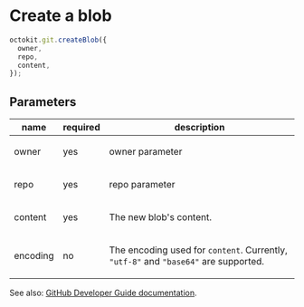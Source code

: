 # Create a blob

```js
octokit.git.createBlob({
  owner,
  repo,
  content,
});
```

## Parameters

<table>
  <thead>
    <tr>
      <th>name</th>
      <th>required</th>
      <th>description</th>
    </tr>
  </thead>
  <tbody>
    <tr><td>owner</td><td>yes</td><td>

owner parameter

</td></tr>
<tr><td>repo</td><td>yes</td><td>

repo parameter

</td></tr>
<tr><td>content</td><td>yes</td><td>

The new blob's content.

</td></tr>
<tr><td>encoding</td><td>no</td><td>

The encoding used for `content`. Currently, `"utf-8"` and `"base64"` are supported.

</td></tr>
  </tbody>
</table>

See also: [GitHub Developer Guide documentation](endpoint.documentationUrl).
